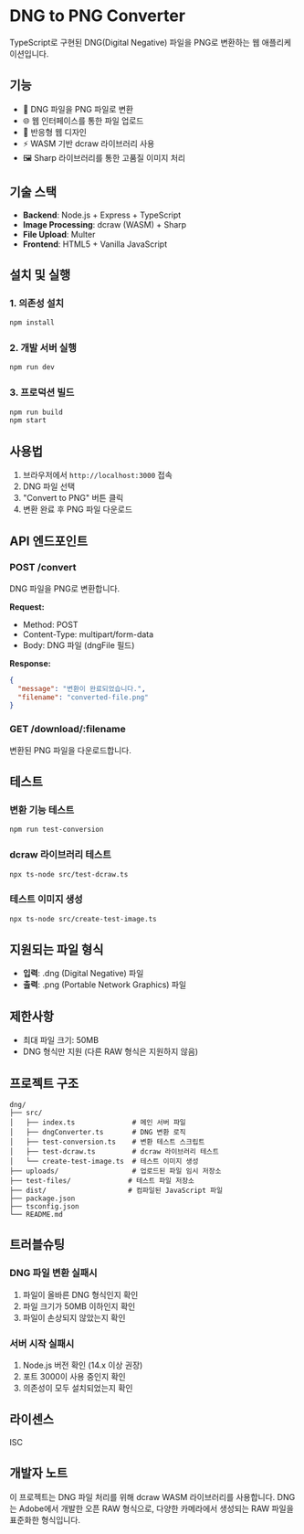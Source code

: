 # DNG to PNG Converter

TypeScript로 구현된 DNG(Digital Negative) 파일을 PNG로 변환하는 웹 애플리케이션입니다.

## 기능

- 🔄 DNG 파일을 PNG 파일로 변환
- 🌐 웹 인터페이스를 통한 파일 업로드
- 📱 반응형 웹 디자인
- ⚡ WASM 기반 dcraw 라이브러리 사용
- 🖼️ Sharp 라이브러리를 통한 고품질 이미지 처리

## 기술 스택

- **Backend**: Node.js + Express + TypeScript
- **Image Processing**: dcraw (WASM) + Sharp
- **File Upload**: Multer
- **Frontend**: HTML5 + Vanilla JavaScript

## 설치 및 실행

### 1. 의존성 설치
```bash
npm install
```

### 2. 개발 서버 실행
```bash
npm run dev
```

### 3. 프로덕션 빌드
```bash
npm run build
npm start
```

## 사용법

1. 브라우저에서 `http://localhost:3000` 접속
2. DNG 파일 선택
3. "Convert to PNG" 버튼 클릭
4. 변환 완료 후 PNG 파일 다운로드

## API 엔드포인트

### POST /convert
DNG 파일을 PNG로 변환합니다.

**Request:**
- Method: POST
- Content-Type: multipart/form-data
- Body: DNG 파일 (dngFile 필드)

**Response:**
```json
{
  "message": "변환이 완료되었습니다.",
  "filename": "converted-file.png"
}
```

### GET /download/:filename
변환된 PNG 파일을 다운로드합니다.

## 테스트

### 변환 기능 테스트
```bash
npm run test-conversion
```

### dcraw 라이브러리 테스트
```bash
npx ts-node src/test-dcraw.ts
```

### 테스트 이미지 생성
```bash
npx ts-node src/create-test-image.ts
```

## 지원되는 파일 형식

- **입력**: .dng (Digital Negative) 파일
- **출력**: .png (Portable Network Graphics) 파일

## 제한사항

- 최대 파일 크기: 50MB
- DNG 형식만 지원 (다른 RAW 형식은 지원하지 않음)

## 프로젝트 구조

```
dng/
├── src/
│   ├── index.ts              # 메인 서버 파일
│   ├── dngConverter.ts       # DNG 변환 로직
│   ├── test-conversion.ts    # 변환 테스트 스크립트
│   ├── test-dcraw.ts         # dcraw 라이브러리 테스트
│   └── create-test-image.ts  # 테스트 이미지 생성
├── uploads/                  # 업로드된 파일 임시 저장소
├── test-files/              # 테스트 파일 저장소
├── dist/                    # 컴파일된 JavaScript 파일
├── package.json
├── tsconfig.json
└── README.md
```

## 트러블슈팅

### DNG 파일 변환 실패시
1. 파일이 올바른 DNG 형식인지 확인
2. 파일 크기가 50MB 이하인지 확인
3. 파일이 손상되지 않았는지 확인

### 서버 시작 실패시
1. Node.js 버전 확인 (14.x 이상 권장)
2. 포트 3000이 사용 중인지 확인
3. 의존성이 모두 설치되었는지 확인

## 라이센스

ISC

## 개발자 노트

이 프로젝트는 DNG 파일 처리를 위해 dcraw WASM 라이브러리를 사용합니다. DNG는 Adobe에서 개발한 오픈 RAW 형식으로, 다양한 카메라에서 생성되는 RAW 파일을 표준화한 형식입니다.